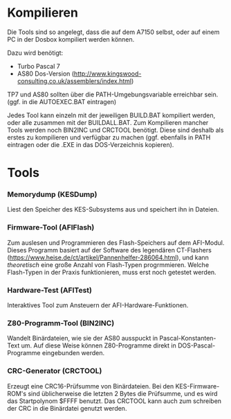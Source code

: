 # Kompilieren

Die Tools sind so angelegt, dass die auf dem A7150 selbst, oder auf einem PC in der Dosbox kompiliert werden können.

Dazu wird benötigt:
+ Turbo Pascal 7
+ AS80 Dos-Version (http://www.kingswood-consulting.co.uk/assemblers/index.html)

TP7 und AS80 sollten über die PATH-Umgebungsvariable erreichbar sein. (ggf. in die AUTOEXEC.BAT eintragen)

Jedes Tool kann einzeln mit der jeweiligen BUILD.BAT kompiliert werden, oder alle zusammen mit der BUILDALL.BAT. Zum Kompilieren mancher Tools werden noch BIN2INC und CRCTOOL benötigt. Diese sind deshalb als erstes zu kompilieren und verfügbar zu machen (ggf. ebenfalls in PATH eintragen oder die .EXE in das DOS-Verzeichnis kopieren).

# Tools
### Memorydump (KESDump)
Liest den Speicher des KES-Subsystems aus und speichert ihn in Dateien.

### Firmware-Tool (AFIFlash)
Zum auslesen und Programmieren des Flash-Speichers auf dem AFI-Modul. Dieses Programm basiert auf der Software des legendären CT-Flashers (https://www.heise.de/ct/artikel/Pannenhelfer-286064.html), und kann *theoretisch* eine große Anzahl von Flash-Typen progrmmieren. Welche Flash-Typen in der Praxis funktionieren, muss erst noch getestet werden.

### Hardware-Test (AFITest)
Interaktives Tool zum Ansteuern der AFI-Hardware-Funktionen.

### Z80-Programm-Tool (BIN2INC)
Wandelt Binärdateien, wie sie der AS80 ausspuckt in Pascal-Konstanten-Text um. Auf diese Weise können Z80-Programme direkt in DOS-Pascal-Programme eingebunden werden.

### CRC-Generator (CRCTOOL)
Erzeugt eine CRC16-Prüfsumme von Binärdateien. Bei den KES-Firmware-ROM's sind üblicherweise die letzten 2 Bytes die Prüfsumme, und es wird das Startpolynom $FFFF benutzt. Das CRCTOOL kann auch zum schreiben der CRC in die Binärdatei genutzt werden.

